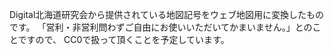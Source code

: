 Digital北海道研究会から提供されている地図記号をウェブ地図用に変換したものです。
「営利・非営利問わずご自由にお使いいただいてかまいません。」とのことですので、
CC0で扱って頂くことを予定しています。
